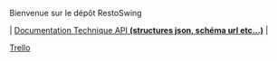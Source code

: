 Bienvenue sur le dépôt RestoSwing

| [Documentation Technique API **(structures json, schéma url etc...)**](https://drive.google.com/file/d/1985-MeddnpbJsHRIGOItZkwVIaZ48aT2/view) |

[Trello](https://trello.com/b/P0g6EWGu/ap-restoswing)

